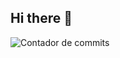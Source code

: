 ## Hi there 👋

![Contador de commits](https://github-readme-streak-stats.herokuapp.com/?user=gilopezcas&theme=radical)
